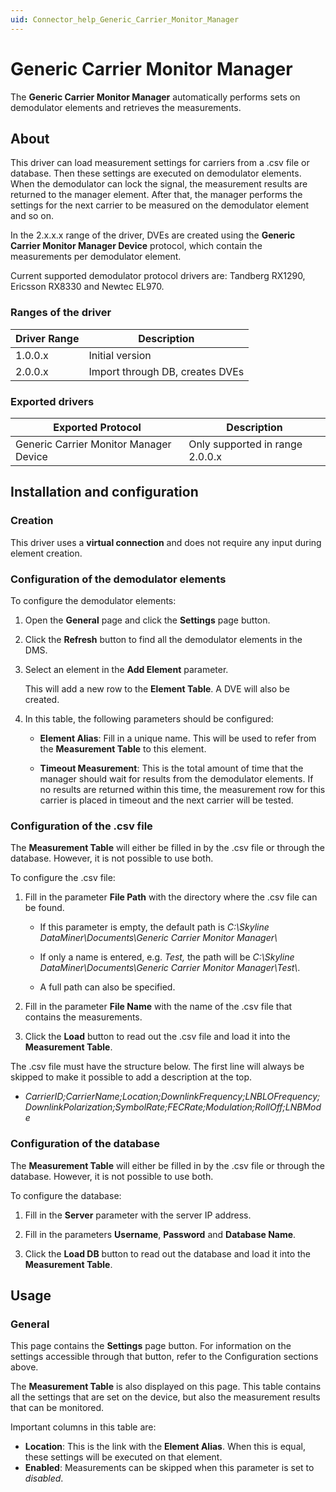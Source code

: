 ```yaml
---
uid: Connector_help_Generic_Carrier_Monitor_Manager
---
```


# Generic Carrier Monitor Manager

The **Generic Carrier Monitor Manager** automatically performs sets on demodulator elements and retrieves the measurements.

## About

This driver can load measurement settings for carriers from a .csv file or database. Then these settings are executed on demodulator elements. When the demodulator can lock the signal, the measurement results are returned to the manager element. After that, the manager performs the settings for the next carrier to be measured on the demodulator element and so on.

In the 2.x.x.x range of the driver, DVEs are created using the **Generic Carrier Monitor Manager Device** protocol, which contain the measurements per demodulator element.

Current supported demodulator protocol drivers are: Tandberg RX1290, Ericsson RX8330 and Newtec EL970.

### Ranges of the driver

| **Driver Range** | **Description**                 |
|------------------|---------------------------------|
| 1.0.0.x          | Initial version                 |
| 2.0.0.x          | Import through DB, creates DVEs |

### Exported drivers

| **Exported Protocol**                  | **Description**                 |
|----------------------------------------|---------------------------------|
| Generic Carrier Monitor Manager Device | Only supported in range 2.0.0.x |

## Installation and configuration

### Creation

This driver uses a **virtual connection** and does not require any input during element creation.

### Configuration of the demodulator elements

To configure the demodulator elements:

1. Open the **General** page and click the **Settings** page button.

1. Click the **Refresh** button to find all the demodulator elements in the DMS.

1. Select an element in the **Add Element** parameter.

   This will add a new row to the **Element Table**. A DVE will also be created.

1. In this table, the following parameters should be configured:

   - **Element Alias**: Fill in a unique name. This will be used to refer from the **Measurement Table** to this element.

   - **Timeout Measurement**: This is the total amount of time that the manager should wait for results from the demodulator elements. If no results are returned within this time, the measurement row for this carrier is placed in timeout and the next carrier will be tested.

### Configuration of the .csv file

The **Measurement Table** will either be filled in by the .csv file or through the database. However, it is not possible to use both.

To configure the .csv file:

1. Fill in the parameter **File Path** with the directory where the .csv file can be found.

   - If this parameter is empty, the default path is *C:\Skyline DataMiner\Documents\Generic Carrier Monitor Manager\\*

   - If only a name is entered, e.g. *Test,* the path will be *C:\Skyline DataMiner\Documents\Generic Carrier Monitor Manager\Test\\*.

   - A full path can also be specified.

1. Fill in the parameter **File Name** with the name of the .csv file that contains the measurements.

1. Click the **Load** button to read out the .csv file and load it into the **Measurement Table**.

The .csv file must have the structure below. The first line will always be skipped to make it possible to add a description at the top.

- *CarrierID;CarrierName;Location;DownlinkFrequency;LNBLOFrequency;DownlinkPolarization;SymbolRate;FECRate;Modulation;RollOff;LNBMode*

### Configuration of the database

The **Measurement Table** will either be filled in by the .csv file or through the database. However, it is not possible to use both.

To configure the database:

1. Fill in the **Server** parameter with the server IP address.

1. Fill in the parameters **Username**, **Password** and **Database Name**.

1. Click the **Load DB** button to read out the database and load it into the **Measurement Table**.

## Usage

### General

This page contains the **Settings** page button. For information on the settings accessible through that button, refer to the Configuration sections above.

The **Measurement Table** is also displayed on this page. This table contains all the settings that are set on the device, but also the measurement results that can be monitored.

Important columns in this table are:

- **Location**: This is the link with the **Element Alias**. When this is equal, these settings will be executed on that element.
- **Enabled**: Measurements can be skipped when this parameter is set to *disabled*.
